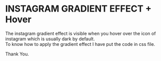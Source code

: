# INSTAGRAM GRADIENT EFFECT + Hover
<p>The instagram gradient effect is visible when you hover over the icon of instagram which is usually dark by default. <br>
To know how to apply the gradient effect I have put the code in css file.

Thank You.